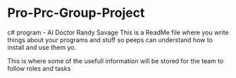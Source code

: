 # Pro-Prc-Group-Project
c# program - AI Doctor Randy Savage
This is a ReadMe file where you write things about your programs and stuff so peeps can understand how to install and use them yo.

This is where some of the usefull information will be stored for the team to follow roles and tasks


